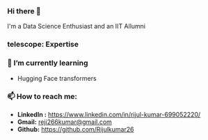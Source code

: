 ### Hi there 👋<br/>
I'm a Data Science Enthusiast and an IIT Allumni<br/>

### telescope: Expertise

### 🌱 I’m currently learning<br/>
- Hugging Face transformers<br/>

### 📫 How to reach me: <br/>
- **LinkedIn :** https://www.linkedin.com/in/rijul-kumar-699052220/ <br/>
- **Gmail:** reji266kumar@gmail.com <br/>
- **Github:** https://github.com/Rijulkumar26 <br/>
<!--
**Rijulkumar26/Rijulkumar26** is a ✨ _special_ ✨ repository because its `README.md` (this file) appears on your GitHub profile.

Here are some ideas to get you started:

- 🔭 I’m currently working on ...
- 🌱 I’m currently learning ...
- 👯 I’m looking to collaborate on ...
- 🤔 I’m looking for help with ...
- 💬 Ask me about ...
- 📫 How to reach me: ...
- 😄 Pronouns: ...
- ⚡ Fun fact: ...
-->
